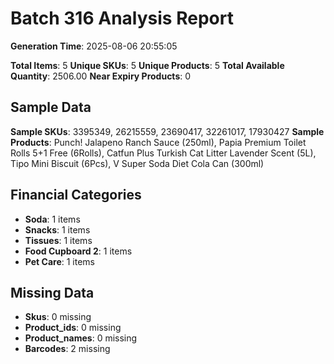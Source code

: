# Batch 316 Analysis Report

**Generation Time**: 2025-08-06 20:55:05

**Total Items**: 5
**Unique SKUs**: 5
**Unique Products**: 5
**Total Available Quantity**: 2506.00
**Near Expiry Products**: 0

## Sample Data
**Sample SKUs**: 3395349, 26215559, 23690417, 32261017, 17930427
**Sample Products**: Punch! Jalapeno Ranch Sauce (250ml), Papia Premium Toilet Rolls 5+1 Free (6Rolls), Catfun Plus Turkish Cat Litter Lavender Scent (5L), Tipo Mini Biscuit (6Pcs), V Super Soda Diet Cola Can (300ml)

## Financial Categories
- **Soda**: 1 items
- **Snacks**: 1 items
- **Tissues**: 1 items
- **Food Cupboard 2**: 1 items
- **Pet Care**: 1 items

## Missing Data
- **Skus**: 0 missing
- **Product_ids**: 0 missing
- **Product_names**: 0 missing
- **Barcodes**: 2 missing
